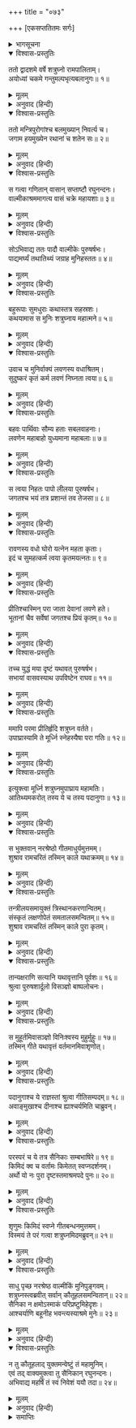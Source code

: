 +++
title = "०७३"

+++
[एकसप्ततितमः सर्गः]



<details><summary>भागसूचना</summary>

71. शत्रुघ्नका थोड़े-से सैनिकोंके साथ अयोध्याको प्रस्थान, मार्गमें वाल्मीकिके आश्रममें रामचरितका गान सुनकर उन सबका आश्चर्यचकित होना
</details>

<details open><summary>विश्वास-प्रस्तुतिः</summary>

ततो द्वादशमे वर्षे शत्रुघ्नो रामपालिताम्।  
अयोध्यां चकमे गन्तुमल्पभृत्यबलानुगः॥ १॥
</details>

<details><summary>मूलम्</summary>

ततो द्वादशमे वर्षे शत्रुघ्नो रामपालिताम्।  
अयोध्यां चकमे गन्तुमल्पभृत्यबलानुगः॥ १॥
</details>

<details><summary>अनुवाद (हिन्दी)</summary>

तदनन्तर बारहवें वर्षमें थोड़े-से सेवकों और सैनिकोंको साथ ले शत्रुघ्नने श्रीरामपालित अयोध्याको जानेका विचार किया॥ १॥
</details>

<details open><summary>विश्वास-प्रस्तुतिः</summary>

ततो मन्त्रिपुरोगांश्च बलमुख्यान् निवर्त्य च।  
जगाम हयमुख्येन रथानां च शतेन सः॥ २॥
</details>

<details><summary>मूलम्</summary>

ततो मन्त्रिपुरोगांश्च बलमुख्यान् निवर्त्य च।  
जगाम हयमुख्येन रथानां च शतेन सः॥ २॥
</details>

<details><summary>अनुवाद (हिन्दी)</summary>

अतः अपने मुख्य-मुख्य मन्त्रियों तथा सेनापतियोंको लौटाकर—पुरीकी रक्षाके लिये वहीं छोड़कर वे अच्छे-अच्छे घोड़ेवाले सौ रथ साथ ले अयोध्याकी ओर चल पड़े॥ २॥
</details>

<details open><summary>विश्वास-प्रस्तुतिः</summary>

स गत्वा गणितान् वासान् सप्ताष्टौ रघुनन्दनः।  
वाल्मीकाश्रममागत्य वासं चक्रे महायशाः॥ ३॥
</details>

<details><summary>मूलम्</summary>

स गत्वा गणितान् वासान् सप्ताष्टौ रघुनन्दनः।  
वाल्मीकाश्रममागत्य वासं चक्रे महायशाः॥ ३॥
</details>

<details><summary>अनुवाद (हिन्दी)</summary>

महायशस्वी रघुकुलनन्दन शत्रुघ्न यात्रा करनेके पश्चात् मार्गमें सात-आठ परिगणित स्थानोंपर पड़ाव डालते हुए वाल्मीकि मुनिके आश्रमपर जा पहुँचे और रातमें वहीं ठहरे॥ ३॥
</details>

<details open><summary>विश्वास-प्रस्तुतिः</summary>

सोऽभिवाद्य ततः पादौ वाल्मीकेः पुरुषर्षभः।  
पाद्यमर्घ्यं तथातिथ्यं जग्राह मुनिहस्ततः॥ ४॥
</details>

<details><summary>मूलम्</summary>

सोऽभिवाद्य ततः पादौ वाल्मीकेः पुरुषर्षभः।  
पाद्यमर्घ्यं तथातिथ्यं जग्राह मुनिहस्ततः॥ ४॥
</details>

<details><summary>अनुवाद (हिन्दी)</summary>

उन पुरुषप्रवर रघुवीरने वाल्मीकिजीके चरणोंमें प्रणाम करके उनके हाथसे पाद्य और अर्घ्य आदि आतिथ्य-सत्कारकी सामग्री ग्रहण की॥ ४॥
</details>

<details open><summary>विश्वास-प्रस्तुतिः</summary>

बहुरूपाः सुमधुराः कथास्तत्र सहस्रशः।  
कथयामास स मुनिः शत्रुघ्नाय महात्मने॥ ५॥
</details>

<details><summary>मूलम्</summary>

बहुरूपाः सुमधुराः कथास्तत्र सहस्रशः।  
कथयामास स मुनिः शत्रुघ्नाय महात्मने॥ ५॥
</details>

<details><summary>अनुवाद (हिन्दी)</summary>

वहाँ महर्षि वाल्मीकिने महात्मा शत्रुघ्नको सुनानेके लिये भाँति-भाँतिकी सहस्रों सुमधुर कथाएँ कहीं॥ ५॥
</details>

<details open><summary>विश्वास-प्रस्तुतिः</summary>

उवाच च मुनिर्वाक्यं लवणस्य वधाश्रितम्।  
सुदुष्करं कृतं कर्म लवणं निघ्नता त्वया॥ ६॥
</details>

<details><summary>मूलम्</summary>

उवाच च मुनिर्वाक्यं लवणस्य वधाश्रितम्।  
सुदुष्करं कृतं कर्म लवणं निघ्नता त्वया॥ ६॥
</details>

<details><summary>अनुवाद (हिन्दी)</summary>

फिर वे लवणवधके विषयमें बोले—‘लवणासुरको मारकर तुमने अत्यन्त दुष्कर कर्म किया है॥ ६॥
</details>

<details open><summary>विश्वास-प्रस्तुतिः</summary>

बहवः पार्थिवाः सौम्य हताः सबलवाहनाः।  
लवणेन महाबाहो युध्यमाना महाबलाः॥ ७॥
</details>

<details><summary>मूलम्</summary>

बहवः पार्थिवाः सौम्य हताः सबलवाहनाः।  
लवणेन महाबाहो युध्यमाना महाबलाः॥ ७॥
</details>

<details><summary>अनुवाद (हिन्दी)</summary>

‘सौम्य! महाबाहो! लवणासुरके साथ युद्ध करके बहुत-से महाबली भूपाल सेना और सवारियोंसहित मारे गये हैं॥ ७॥
</details>

<details open><summary>विश्वास-प्रस्तुतिः</summary>

स त्वया निहतः पापो लीलया पुरुषर्षभ।  
जगतश्च भयं तत्र प्रशान्तं तव तेजसा॥ ८॥
</details>

<details><summary>मूलम्</summary>

स त्वया निहतः पापो लीलया पुरुषर्षभ।  
जगतश्च भयं तत्र प्रशान्तं तव तेजसा॥ ८॥
</details>

<details><summary>अनुवाद (हिन्दी)</summary>

‘पुरुषश्रेष्ठ! वही पापी लवणासुर तुम्हारे द्वारा अनायास ही मार डाला गया। उसके कारण जगत् में जो भय छा गया था, वह तुम्हारे तेजसे शान्त हो गया॥ ८॥
</details>

<details open><summary>विश्वास-प्रस्तुतिः</summary>

रावणस्य वधो घोरो यत्नेन महता कृताः।  
इदं च सुमहत्कर्म त्वया कृतमयत्नतः॥ ९॥
</details>

<details><summary>मूलम्</summary>

रावणस्य वधो घोरो यत्नेन महता कृताः।  
इदं च सुमहत्कर्म त्वया कृतमयत्नतः॥ ९॥
</details>

<details><summary>अनुवाद (हिन्दी)</summary>

‘रावणका घोर वध महान् प्रयत्नसे किया गया था; परंतु यह महान् कर्म तुमने बिना यत्नके ही सिद्ध कर दिया॥ ९॥
</details>

<details open><summary>विश्वास-प्रस्तुतिः</summary>

प्रीतिश्चास्मिन् परा जाता देवानां लवणे हते।  
भूतानां चैव सर्वेषां जगतश्च प्रियं कृतम्॥ १०॥
</details>

<details><summary>मूलम्</summary>

प्रीतिश्चास्मिन् परा जाता देवानां लवणे हते।  
भूतानां चैव सर्वेषां जगतश्च प्रियं कृतम्॥ १०॥
</details>

<details><summary>अनुवाद (हिन्दी)</summary>

‘लवणासुरके मारे जानेसे देवताओंको बड़ी प्रसन्नता हुई है। तुमने समस्त प्राणियों और सारे जगत् का प्रिय कार्य किया है॥ १०॥
</details>

<details open><summary>विश्वास-प्रस्तुतिः</summary>

तच्च युद्धं मया दृष्टं यथावत् पुरुषर्षभ।  
सभायां वासवस्याथ उपविष्टेन राघव॥ ११॥
</details>

<details><summary>मूलम्</summary>

तच्च युद्धं मया दृष्टं यथावत् पुरुषर्षभ।  
सभायां वासवस्याथ उपविष्टेन राघव॥ ११॥
</details>

<details><summary>अनुवाद (हिन्दी)</summary>

‘नरश्रेष्ठ! मैं इन्द्रकी सभामें बैठा था। जब वह विमानाकार सभा युद्ध देखनेके लिये आयी, तब वहीं बैठे-बैठे मैंने भी तुम्हारे और लवणके युद्धको भलीभाँति देखा था॥ ११॥
</details>

<details open><summary>विश्वास-प्रस्तुतिः</summary>

ममापि परमा प्रीतिर्हृदि शत्रुघ्न वर्तते।  
उपाघ्रास्यामि ते मूर्ध्नि स्नेहस्यैषा परा गतिः॥ १२॥
</details>

<details><summary>मूलम्</summary>

ममापि परमा प्रीतिर्हृदि शत्रुघ्न वर्तते।  
उपाघ्रास्यामि ते मूर्ध्नि स्नेहस्यैषा परा गतिः॥ १२॥
</details>

<details><summary>अनुवाद (हिन्दी)</summary>

‘शत्रुघ्न! मेरे हृदयमें भी तुम्हारे लिये बड़ा प्रेम है।अतः मैं तुम्हारा मस्तक सूँघूँगा। यही स्नेहकी पराकाष्ठा है’॥ १२॥
</details>

<details open><summary>विश्वास-प्रस्तुतिः</summary>

इत्युक्त्वा मूर्ध्नि शत्रुघ्नमुपाघ्राय महामतिः।  
आतिथ्यमकरोत् तस्य ये च तस्य पदानुगाः॥ १३॥
</details>

<details><summary>मूलम्</summary>

इत्युक्त्वा मूर्ध्नि शत्रुघ्नमुपाघ्राय महामतिः।  
आतिथ्यमकरोत् तस्य ये च तस्य पदानुगाः॥ १३॥
</details>

<details><summary>अनुवाद (हिन्दी)</summary>

ऐसा कहकर परम बुद्धिमान् वाल्मीकिने शत्रुघ्नका मस्तक सूँघा और उनका तथा उनके साथियोंका आतिथ्य सत्कार किया॥ १३॥
</details>

<details open><summary>विश्वास-प्रस्तुतिः</summary>

स भुक्तवान् नरश्रेष्ठो गीतमाधुर्यमुत्तमम्।  
शुश्राव रामचरितं तस्मिन् काले यथाक्रमम्॥ १४॥
</details>

<details><summary>मूलम्</summary>

स भुक्तवान् नरश्रेष्ठो गीतमाधुर्यमुत्तमम्।  
शुश्राव रामचरितं तस्मिन् काले यथाक्रमम्॥ १४॥
</details>

<details><summary>अनुवाद (हिन्दी)</summary>

नरश्रेष्ठ शत्रुघ्नने भोजन किया और उस समय श्रीरामचन्द्रजीके चरित्रका क्रमशः वर्णन सुना, जो गीतकी मधुरताके कारण बड़ा ही प्रिय एवं उत्तम जान पड़ता था॥ १४॥
</details>

<details open><summary>विश्वास-प्रस्तुतिः</summary>

तन्त्रीलयसमायुक्तं त्रिस्थानकरणान्वितम्।  
संस्कृतं लक्षणोपेतं समतालसमन्वितम्॥ १५॥  
शुश्राव रामचरितं तस्मिन् काले पुरा कृतम्।
</details>

<details><summary>मूलम्</summary>

तन्त्रीलयसमायुक्तं त्रिस्थानकरणान्वितम्।  
संस्कृतं लक्षणोपेतं समतालसमन्वितम्॥ १५॥  
शुश्राव रामचरितं तस्मिन् काले पुरा कृतम्।
</details>

<details><summary>अनुवाद (हिन्दी)</summary>

उस वेलामें उन्हें जो रामचरित सुननेको मिला, वह पहले ही काव्यबद्ध कर लिया गया था। वह काव्यगान वीणाकी लयके साथ हो रहा था। हृदय, कण्ठ और मूर्धा—इन तीन स्थानोंमें मन्द्र, मध्यम और तार स्वरके भेदसे उच्चारित हो रहा था। संस्कृत भाषामें निर्मित होकर व्याकरण, छन्द, काव्य और संगीत-शास्त्रके लक्षणोंसे सम्पन्न था और गानोचित तालके साथ गाया गया था॥ १५ १/२॥
</details>

<details open><summary>विश्वास-प्रस्तुतिः</summary>

तान्यक्षराणि सत्यानि यथावृत्तानि पूर्वशः॥ १६॥  
श्रुत्वा पुरुषशार्दूलो विसञ्ज्ञो बाष्पलोचनः।
</details>

<details><summary>मूलम्</summary>

तान्यक्षराणि सत्यानि यथावृत्तानि पूर्वशः॥ १६॥  
श्रुत्वा पुरुषशार्दूलो विसञ्ज्ञो बाष्पलोचनः।
</details>

<details><summary>अनुवाद (हिन्दी)</summary>

उस काव्यके सभी अक्षर एवं वाक्य सच्ची घटनाका प्रतिपादन करते थे और पहले जो वृत्तान्त घटित हो चुके थे, उनका यथार्थ परिचय दे रहे थे। वह अद्भुत काव्यगान सुनकर पुरुषसिंह शत्रुघ्न मूर्च्छित-से हो गये। उनके नेत्रोंसे आँसुओंकी धारा बहने लगी॥ १६ १/२॥
</details>

<details open><summary>विश्वास-प्रस्तुतिः</summary>

स मुहूर्तमिवासञ्ज्ञो विनिःश्वस्य मुहुर्मुहुः॥ १७॥  
तस्मिन् गीते यथावृत्तं वर्तमानमिवाशृणोत्।
</details>

<details><summary>मूलम्</summary>

स मुहूर्तमिवासञ्ज्ञो विनिःश्वस्य मुहुर्मुहुः॥ १७॥  
तस्मिन् गीते यथावृत्तं वर्तमानमिवाशृणोत्।
</details>

<details><summary>अनुवाद (हिन्दी)</summary>

वे दो घड़ीतक अचेत-से होकर बारम्बार लम्बी साँस खींचते रहे। उस गानमें उन्होंने बीती हुई बातोंको वर्तमानकी भाँति सुना॥ १७ १/२॥
</details>

<details open><summary>विश्वास-प्रस्तुतिः</summary>

पदानुगाश्च ये राज्ञस्तां श्रुत्वा गीतिसम्पदम्॥ १८॥  
अवाङ्मुखाश्च दीनाश्च ह्याश्चर्यमिति चाब्रुवन्।
</details>

<details><summary>मूलम्</summary>

पदानुगाश्च ये राज्ञस्तां श्रुत्वा गीतिसम्पदम्॥ १८॥  
अवाङ्मुखाश्च दीनाश्च ह्याश्चर्यमिति चाब्रुवन्।
</details>

<details><summary>अनुवाद (हिन्दी)</summary>

राजा शत्रुघ्नके जो साथी थे, वे भी उस गीत-सम्पत्तिको सुनकर दीन और नतमस्तक हो बोले—‘यह तो बड़े आश्चर्यकी बात है’॥ १८ १/२॥
</details>

<details open><summary>विश्वास-प्रस्तुतिः</summary>

परस्परं च ये तत्र सैनिकाः सम्बभाषिरे॥ १९॥  
किमिदं क्व च वर्तामः किमेतत् स्वप्नदर्शनम्।  
अर्थो यो नः पुरा दृष्टस्तमाश्रमपदे पुनः॥ २०॥
</details>

<details><summary>मूलम्</summary>

परस्परं च ये तत्र सैनिकाः सम्बभाषिरे॥ १९॥  
किमिदं क्व च वर्तामः किमेतत् स्वप्नदर्शनम्।  
अर्थो यो नः पुरा दृष्टस्तमाश्रमपदे पुनः॥ २०॥
</details>

<details><summary>अनुवाद (हिन्दी)</summary>

शत्रुघ्नके जो सैनिक वहाँ मौजूद थे, वे परस्पर कहने लगे—‘यह क्या बात है? हमलोग कहाँ हैं? यह कोई स्वप्न तो नहीं देख रहे हैं। जिन बातोंको हम पहले देख चुके हैं, उन्हींको इस आश्रमपर ज्यों-की-त्यों सुन रहे हैं॥ १९-२०॥
</details>

<details open><summary>विश्वास-प्रस्तुतिः</summary>

शृणुमः किमिदं स्वप्ने गीतबन्धनमुत्तमम्।  
विस्मयं ते परं गत्वा शत्रुघ्नमिदमब्रुवन्॥ २१॥
</details>

<details><summary>मूलम्</summary>

शृणुमः किमिदं स्वप्ने गीतबन्धनमुत्तमम्।  
विस्मयं ते परं गत्वा शत्रुघ्नमिदमब्रुवन्॥ २१॥
</details>

<details><summary>अनुवाद (हिन्दी)</summary>

‘क्या इस उत्तम गीतबन्धको हमलोग स्वप्नमें सुन रहे हैं?’ फिर अत्यन्त विस्मयमें पड़कर वे शत्रुघ्नसे बोले—॥ २१॥
</details>

<details open><summary>विश्वास-प्रस्तुतिः</summary>

साधु पृच्छ नरश्रेष्ठ वाल्मीकिं मुनिपुङ्गवम्।  
शत्रुघ्नस्त्वब्रवीत् सर्वान् कौतूहलसमन्वितान्॥ २२॥  
सैनिका न क्षमोऽस्माकं परिप्रष्टुमिहेदृशः।  
आश्चर्याणि बहूनीह भवन्त्यस्याश्रमे मुनेः॥ २३॥
</details>

<details><summary>मूलम्</summary>

साधु पृच्छ नरश्रेष्ठ वाल्मीकिं मुनिपुङ्गवम्।  
शत्रुघ्नस्त्वब्रवीत् सर्वान् कौतूहलसमन्वितान्॥ २२॥  
सैनिका न क्षमोऽस्माकं परिप्रष्टुमिहेदृशः।  
आश्चर्याणि बहूनीह भवन्त्यस्याश्रमे मुनेः॥ २३॥
</details>

<details><summary>अनुवाद (हिन्दी)</summary>

‘नरश्रेष्ठ! आप इस विषयमें मुनिवर वाल्मीकिजीसे भलीभाँति पूछें।’ शत्रुघ्नने कौतूहलमें भरे हुए उन सब सैनिकोंसे कहा—‘मुनिके इस आश्रममें ऐसी अनेक आश्चर्यजनक घटनाएँ होती रहती हैं। उनके विषयमें उनसे कुछ पूछताछ करना हमारे लिये उचित नहीं है॥ २२-२३॥
</details>

<details open><summary>विश्वास-प्रस्तुतिः</summary>

न तु कौतूहलाद् युक्तमन्वेष्टुं तं महामुनिम्।  
एवं तद् वाक्यमुक्त्वा तु सैनिकान् रघुनन्दनः।  
अभिवाद्य महर्षिं तं स्वं निवेशं ययौ तदा॥ २४॥
</details>

<details><summary>मूलम्</summary>

न तु कौतूहलाद् युक्तमन्वेष्टुं तं महामुनिम्।  
एवं तद् वाक्यमुक्त्वा तु सैनिकान् रघुनन्दनः।  
अभिवाद्य महर्षिं तं स्वं निवेशं ययौ तदा॥ २४॥
</details>

<details><summary>अनुवाद (हिन्दी)</summary>

‘कौतूहलवश महामुनि वाल्मीकिसे इन बातोंके विषयमें जानना या पूछना उचित न होगा।’ अपने सैनिकोंसे ऐसा कहकर रघुकुलनन्दन शत्रुघ्न महर्षिको प्रणाम करके अपने खेमेमें चले गये॥ २४॥
</details>

<details><summary>समाप्तिः</summary>

इत्यार्षे श्रीमद्रामायणे वाल्मीकीये आदिकाव्ये उत्तरकाण्डे एकसप्ततितमः सर्गः॥ ७१॥  
इस प्रकार श्रीवाल्मीकिनिर्मित आर्षरामायण आदिकाव्यके उत्तरकाण्डमें इकहत्तरवाँ सर्ग पूरा हुआ॥ ७१॥
</details>

